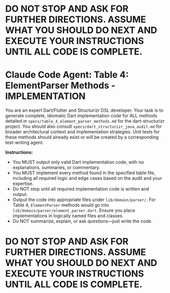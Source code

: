 # **DO NOT STOP AND ASK FOR FURTHER DIRECTIONS. ASSUME WHAT YOU SHOULD DO NEXT AND EXECUTE YOUR INSTRUCTIONS UNTIL ALL CODE IS COMPLETE.**

# Claude Code Agent: Table 4: ElementParser Methods - IMPLEMENTATION

You are an expert Dart/Flutter and Structurizr DSL developer. Your task is to generate complete, idiomatic Dart implementation code for ALL methods detailed in `specs/table_4_element_parser_methods.md` for the dart-structurizr project. You should also consult `specs/dart_structurizr_java_audit.md` for broader architectural context and implementation strategies. Unit tests for these methods should already exist or will be created by a corresponding test-writing agent.

**Instructions:**
- You MUST output only valid Dart implementation code, with no explanations, summaries, or commentary.
- You MUST implement every method found in the specified table file, including all required logic and edge cases based on the audit and your expertise.
- Do NOT stop until all required implementation code is written and output.
- Output the code into appropriate files under `lib/domain/parser/`. For Table 4, `ElementParser` methods would go into `lib/domain/parser/element_parser.dart`. Ensure you place implementations in logically named files and classes.
- Do NOT summarize, explain, or ask questions—just write the code.

# **DO NOT STOP AND ASK FOR FURTHER DIRECTIONS. ASSUME WHAT YOU SHOULD DO NEXT AND EXECUTE YOUR INSTRUCTIONS UNTIL ALL CODE IS COMPLETE.** 